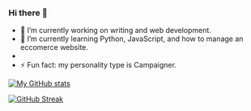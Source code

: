### Hi there 👋

- 🔭 I’m currently working on writing and web development.
- 🌱 I’m currently learning Python, JavaScript, and how to manage an eccomerce website.
- <!--
- 👯 I’m looking to collaborate on ...
- 🤔 I’m looking for help with ...
-->
- 💬 Ask me about web development, crochet, knitting, and Christianity.
- <!--📫 How to reach me: ... -->
- ⚡ Fun fact: my personality type is Campaigner.

[![My GitHub stats](https://github-readme-stats.vercel.app/api?username=BravishkaSkytano&show_icons=true&count_private=true&bg_color=24273a&text_color=cad3f5&icon_color=c6a0f6&title_color=8bd5ca)](https://github.com/anuraghazra/github-readme-stats)

[![GitHub Streak](https://streak-stats.demolab.com?user=BravishkaSkytano&theme=catppuccin-macchiato&mode=weekly)](https://git.io/streak-stats)
